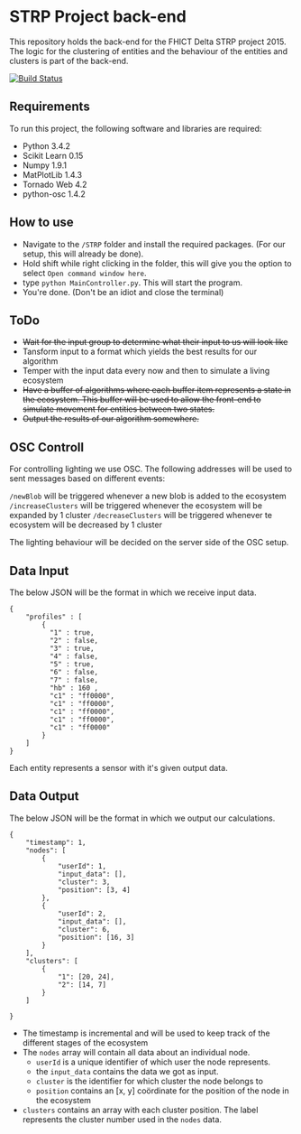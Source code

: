 STRP Project back-end
=======

This repository holds the back-end for the FHICT Delta STRP project 2015. The logic for the clustering of entities and the behaviour of the entities and clusters is part of the back-end.

[![Build Status](https://travis-ci.org/ldebruijn/STRP.svg?branch=dev)](https://travis-ci.org/ldebruijn/STRP)

Requirements
------------

To run this project, the following software and libraries are required:
* Python 3.4.2
* Scikit Learn 0.15
* Numpy 1.9.1
* MatPlotLib 1.4.3
* Tornado Web 4.2
* python-osc 1.4.2

How to use
----------

* Navigate to the `/STRP` folder and install the required packages. (For our setup, this will already be done).
* Hold shift while right clicking in the folder, this will give you the option to select `Open command window here`.
* type `python MainController.py`. This will start the program.
* You're done. (Don't be an idiot and close the terminal)


ToDo
----

* ~~Wait for the input group to determine what their input to us will look like~~
* Tansform input to a format which yields the best results for our algorithm
* Temper with the input data every now and then to simulate a living ecosystem
* ~~Have a buffer of algorithms where each buffer item represents a state in the ecosystem. This buffer will be used to allow the front-end to simulate movement for entities between two states.~~
* ~~Output the results of our algorithm somewhere.~~


OSC Controll
------------

For controlling lighting we use OSC. The following addresses will be used to sent messages based on different events:

`/newBlob` will be triggered whenever a new blob is added to the ecosystem
`/increaseClusters` will be triggered whenever the ecosystem will be expanded by 1 cluster
`/decreaseClusters` will be triggered whenever te ecosystem will be decreased by 1 cluster

The lighting behaviour will be decided on the server side of the OSC setup.


Data Input
----------

The below JSON will be the format in which we receive input data.

```
{ 
	"profiles" : [
		{ 
		  "1" : true, 
		  "2" : false,  
		  "3" : true, 
		  "4" : false, 
		  "5" : true, 
		  "6" : false, 
		  "7" : false, 
		  "hb" : 160 , 
		  "c1" : "ff0000", 
		  "c1" : "ff0000", 
		  "c1" : "ff0000", 
		  "c1" : "ff0000", 
		  "c1" : "ff0000" 
		}
	]
}
```

Each entity represents a sensor with it's given output data.


Data Output
-----------

The below JSON will be the format in which we output our calculations.

```
{
	"timestamp": 1,
	"nodes": [
		{
			"userId": 1,
			"input_data": [],
			"cluster": 3,
			"position": [3, 4]
		},
		{
			"userId": 2,
			"input_data": [],
			"cluster": 6,
			"position": [16, 3]
		}
	],
	"clusters": [ 
		{
			"1": [20, 24],
			"2": [14, 7]
		}
	]

}
```

* The timestamp is incremental and will be used to keep track of the different stages of the ecosystem
* The `nodes` array will contain all data about an individual node. 
   * `userId` is a unique identifier of which user the node represents.
   * the `input_data` contains the data we got as input.
   * `cluster` is the identifier for which cluster the node belongs to
   * `position` contains an [x, y] coördinate for the position of the node in the ecosystem
* `clusters` contains an array with each cluster position. The label represents the cluster number used in the `nodes` data.